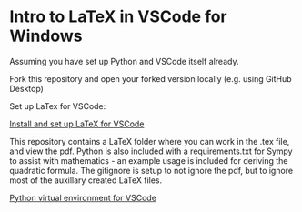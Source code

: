 <!-- ctrl+k v to preview the md in vs code -->

# Intro to LaTeX in VSCode for Windows

Assuming you have set up Python and VSCode itself already.

Fork this repository and open your forked version locally (e.g. using GitHub Desktop)

Set up LaTex for VSCode:

[Install and set up LaTeX for VSCode](https://medium.com/@erencanbulut/boost-your-latex-workflow-with-vs-code-and-github-f346b74677be)

This repository contains a LaTeX folder where you can work in the .tex file, and view the pdf. Python is also included with a requirements.txt for Sympy to assist with mathematics - an example usage is included for deriving the quadratic formula. The gitignore is setup to not ignore the pdf, but to ignore most of the auxillary created LaTeX files.

[Python virtual environment for VSCode](https://www.thedataschool.co.uk/jeffrey-brian-thompson/creating-and-using-virtual-environments-101/)
